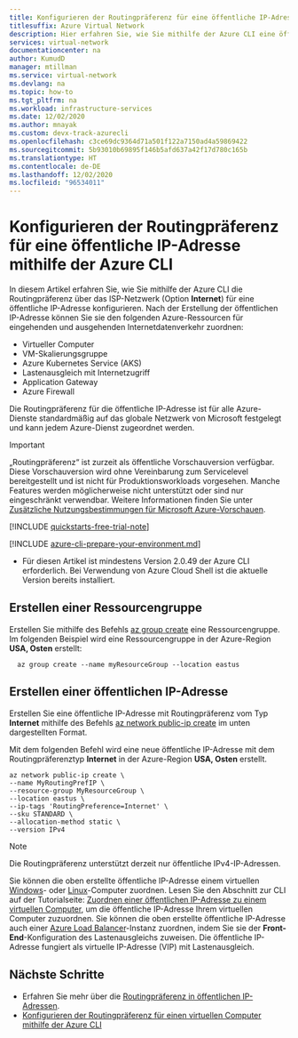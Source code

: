 ```yaml
---
title: Konfigurieren der Routingpräferenz für eine öffentliche IP-Adresse mithilfe der Azure CLI
titlesuffix: Azure Virtual Network
description: Hier erfahren Sie, wie Sie mithilfe der Azure CLI eine öffentliche IP-Adresse mit der Routingpräferenz für Internetdatenverkehr erstellen.
services: virtual-network
documentationcenter: na
author: KumudD
manager: mtillman
ms.service: virtual-network
ms.devlang: na
ms.topic: how-to
ms.tgt_pltfrm: na
ms.workload: infrastructure-services
ms.date: 12/02/2020
ms.author: mnayak
ms.custom: devx-track-azurecli
ms.openlocfilehash: c3ce69dc9364d71a501f122a7150ad4a59869422
ms.sourcegitcommit: 5b93010b69895f146b5afd637a42f17d780c165b
ms.translationtype: HT
ms.contentlocale: de-DE
ms.lasthandoff: 12/02/2020
ms.locfileid: "96534011"
---
```

# <a name="configure-routing-preference-for-a-public-ip-address-using-azure-cli"></a>Konfigurieren der Routingpräferenz für eine öffentliche IP-Adresse mithilfe der Azure CLI

In diesem Artikel erfahren Sie, wie Sie mithilfe der Azure CLI die Routingpräferenz über das ISP-Netzwerk (Option **Internet**) für eine öffentliche IP-Adresse konfigurieren. Nach der Erstellung der öffentlichen IP-Adresse können Sie sie den folgenden Azure-Ressourcen für eingehenden und ausgehenden Internetdatenverkehr zuordnen:

* Virtueller Computer
* VM-Skalierungsgruppe
* Azure Kubernetes Service (AKS)
* Lastenausgleich mit Internetzugriff
* Application Gateway
* Azure Firewall

Die Routingpräferenz für die öffentliche IP-Adresse ist für alle Azure-Dienste standardmäßig auf das globale Netzwerk von Microsoft festgelegt und kann jedem Azure-Dienst zugeordnet werden.

> [!IMPORTANT]
> „Routingpräferenz“ ist zurzeit als öffentliche Vorschauversion verfügbar.
> Diese Vorschauversion wird ohne Vereinbarung zum Servicelevel bereitgestellt und ist nicht für Produktionsworkloads vorgesehen. Manche Features werden möglicherweise nicht unterstützt oder sind nur eingeschränkt verwendbar. Weitere Informationen finden Sie unter [Zusätzliche Nutzungsbestimmungen für Microsoft Azure-Vorschauen](https://azure.microsoft.com/support/legal/preview-supplemental-terms/).

[!INCLUDE [quickstarts-free-trial-note](../../includes/quickstarts-free-trial-note.md)]

[!INCLUDE [azure-cli-prepare-your-environment.md](../../includes/azure-cli-prepare-your-environment.md)]

- Für diesen Artikel ist mindestens Version 2.0.49 der Azure CLI erforderlich. Bei Verwendung von Azure Cloud Shell ist die aktuelle Version bereits installiert.

## <a name="create-a-resource-group"></a>Erstellen einer Ressourcengruppe
Erstellen Sie mithilfe des Befehls [az group create](/cli/azure/group#az-group-create) eine Ressourcengruppe. Im folgenden Beispiel wird eine Ressourcengruppe in der Azure-Region **USA, Osten** erstellt:

```azurecli
  az group create --name myResourceGroup --location eastus
```
## <a name="create-a-public-ip-address"></a>Erstellen einer öffentlichen IP-Adresse

Erstellen Sie eine öffentliche IP-Adresse mit Routingpräferenz vom Typ **Internet** mithilfe des Befehls [az network public-ip create](/cli/azure/network/public-ip?view=azure-cli-latest#az-network-public-ip-create) im unten dargestellten Format.

Mit dem folgenden Befehl wird eine neue öffentliche IP-Adresse mit dem Routingpräferenztyp **Internet** in der Azure-Region **USA, Osten** erstellt.

```azurecli
az network public-ip create \
--name MyRoutingPrefIP \
--resource-group MyResourceGroup \
--location eastus \
--ip-tags 'RoutingPreference=Internet' \
--sku STANDARD \
--allocation-method static \
--version IPv4
```

> [!NOTE]
>  Die Routingpräferenz unterstützt derzeit nur öffentliche IPv4-IP-Adressen.

Sie können die oben erstellte öffentliche IP-Adresse einem virtuellen [Windows](../virtual-machines/windows/overview.md?toc=%2fazure%2fvirtual-network%2ftoc.json)- oder [Linux](../virtual-machines/linux/overview.md?toc=%2fazure%2fvirtual-network%2ftoc.json)-Computer zuordnen. Lesen Sie den Abschnitt zur CLI auf der Tutorialseite: [Zuordnen einer öffentlichen IP-Adresse zu einem virtuellen Computer](associate-public-ip-address-vm.md#azure-cli), um die öffentliche IP-Adresse Ihrem virtuellen Computer zuzuordnen. Sie können die oben erstellte öffentliche IP-Adresse auch einer [Azure Load Balancer](../load-balancer/load-balancer-overview.md)-Instanz zuordnen, indem Sie sie der **Front-End**-Konfiguration des Lastenausgleichs zuweisen. Die öffentliche IP-Adresse fungiert als virtuelle IP-Adresse (VIP) mit Lastenausgleich.

## <a name="next-steps"></a>Nächste Schritte

- Erfahren Sie mehr über die [Routingpräferenz in öffentlichen IP-Adressen](routing-preference-overview.md). 
- [Konfigurieren der Routingpräferenz für einen virtuellen Computer mithilfe der Azure CLI](configure-routing-preference-virtual-machine-cli.md)

